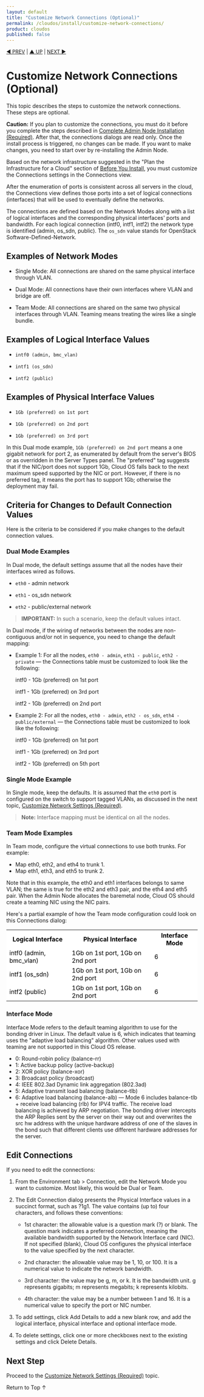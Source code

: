 ```yaml
---
layout: default
title: "Customize Network Connections (Optional)"
permalink: /cloudos/install/customize-network-connections/
product: cloudos
published: false
---
```

<!--PUBLISHED-->

<script>

function PageRefresh {
onLoad="window.refresh"
}

PageRefresh();

</script>


<p style="font-size: small;"> <a href="/cloudos/install/customize-server-types/">&#9664; PREV</a> | <a href="/cloudos/install/">&#9650; UP</a> | <a href="/cloudos/install/customize-network-settings/">NEXT &#9654;</a> </p>

# Customize Network Connections (Optional)

This topic describes the steps to customize the network connections. These steps are optional. 

**Caution:** If you plan to customize the connections, you must do it before you complete the steps described in [Complete Admin Node Installation (Required)](/cloudos/install/complete-admin-node-installation/). 
After that, the connections dialogs are read only. Once the install process is triggered, no changes can be made. If you want to make changes, 
you need to start over by re-installing the Admin Node.  

Based on the network infrastructure suggested in the "Plan the Infrastructure for a Cloud" section of [Before You Install](/cloudos/install/before-you-install/), 
you must customize the Connections settings in the Connections view.

After the enumeration of ports is consistent across all servers in the cloud, the Connections view defines those ports into a set of logical connections (interfaces) that will be used to eventually
define the networks.

The connections are defined based on the Network Modes along with a list of logical interfaces and the corresponding physical interfaces' ports and bandwidth. For each logical connection (intf0, intf1,
intf2) the network type is identified (admin, os_sdn, public). The `os_sdn` value stands for OpenStack Software-Defined-Network.

## Examples of Network Modes

* Single Mode: All connections are shared on the same physical interface through VLAN.

* Dual Mode: All connections have their own interfaces where VLAN and bridge are off.

* Team Mode: All connections are shared on the same two physical interfaces through VLAN. Teaming means treating the wires like a single bundle.

## Examples of Logical Interface Values

* `intf0 (admin, bmc_vlan)`

* `intf1 (os_sdn)`

* `intf2 (public)`

## Examples of Physical Interface Values

* `1Gb (preferred) on 1st port`

* `1Gb (preferred) on 2nd port`

* `1Gb (preferred) on 3rd port`

In this Dual mode example, `1Gb (preferred) on 2nd port` means a one gigabit network for port 2, as enumerated by default from the server's BIOS or as overridden in the Server Types panel.
The "preferred" tag suggests that if the NIC/port does not support 1Gb, Cloud OS falls back to the next maximum speed supported by the NIC or port. However, if there is no preferred tag, it
means the port has to support 1Gb; otherwise the deployment may fail.

## Criteria for Changes to Default Connection Values

Here is the criteria to be considered if you make changes to the default connection values.

### Dual Mode Examples

In Dual mode, the default settings assume that all the nodes have their interfaces wired as follows.

* `eth0` - admin network

* `eth1` - os_sdn network

* `eth2` - public/external network

> **IMPORTANT:** In such a scenario, keep the default values intact.

In Dual mode, if the wiring of networks between the nodes are non-contiguous and/or not in sequence, you need to change the default mapping:

* Example 1: For all the nodes, `eth0 - admin`, `eth1 - public`, `eth2 - private` &#8212; the Connections table must be customized to look like the following:

    intf0 - 1Gb (preferred) on 1st port
	
    intf1 - 1Gb (preferred) on 3rd port
	
    intf2 - 1Gb (preferred) on 2nd port

* Example 2: For all the nodes, `eth0 - admin`, `eth2 - os_sdn`, `eth4 - public/external` &#8212; the Connections table must be customized to look like the following:

    intf0 - 1Gb (preferred) on 1st port
	
    intf1 - 1Gb (preferred) on 3rd port
	
    intf2 - 1Gb (preferred) on 5th port
	
### Single Mode Example

In Single mode, keep the defaults. It is assumed that the `eth0` port is configured on the switch to support tagged VLANs, 
as discussed in the next topic, [Customize Network Settings (Required)](/cloudos/install/customize-network-settings/).

> **Note:** Interface mapping must be identical on all the nodes.

### Team Mode Examples

In Team mode, configure the virtual connections to use both trunks. For example:

* Map eth0, eth2, and eth4 to trunk 1.
* Map eth1, eth3, and eth5 to trunk 2.

Note that in this example, the eth0 and eth1 interfaces belongs to same VLAN; the same is true for the eth2 and eth3 pair, and the eth4 and eth5 pair. When the Admin Node allocates the baremetal node, Cloud OS should create a teaming NIC using the NIC pairs.

Here's a partial example of how the Team mode configuration could look on this Connections dialog:

<table style="background-color: white; color: black;">

<tr>
<th>Logical Interface</th>
<th>Physical Interface</th>
<th>Interface Mode</th>
</tr>

<tr>
<td>intf0 (admin, bmc_vlan)</td>
<td>1Gb on 1st port, 1Gb on 2nd port</td>
<td>6</td>
</tr>

<tr>
<td>intf1 (os_sdn)</td>
<td>1Gb on 1st port, 1Gb on 2nd port</td>
<td>6</td>
</tr>

<tr>
<td>intf2 (public)</td>
<td>1Gb on 1st port, 1Gb on 2nd port</td>
<td>6</td>
</tr>

</table>

### Interface Mode

Interface Mode refers to the default teaming algorithm to use for the bonding driver in Linux. The default value is 6, which indicates that 
teaming uses the "adaptive load balancing" algorithm. Other values used with teaming are not supported in this Cloud OS release. 

* 0: Round-robin policy (balance-rr)
* 1: Active backup policy (active-backup)
* 2: XOR policy (balance-xor)
* 3: Broadcast policy (broadcast)
* 4: IEEE 802.3ad Dynamic link aggregation (802.3ad)
* 5: Adaptive transmit load balancing (balance-tlb)
* 6: Adaptive load balancing (balance-alb) &#8212; Mode 6 includes balance-tlb + receive load balancing (rlb) for IPV4 traffic. 
The receive load balancing is achieved by ARP negotiation. The bonding driver intercepts the ARP Replies sent by the server on their 
way out and overwrites the src hw address with the unique hardware address of one of the slaves in the bond such that different clients use 
different hardware addresses for the server.


<!-- 
* **Mode 0 (balance-rr)**

> Mode means the packets are transmitted in sequential order from the first available slave through the last. If two real interfaces are slaves in the 
bond and two packets arrive destined out of the bonded interface the first will be transmitted on the first slave and the second frame 
will be transmitted on the second slave. The third packet will be sent on the first and so on. This provides load balancing and fault tolerance.

* **Mode 1 (active-backup)**

> Mode 1 can be used for fault tolerance. One of the interfaces is placed into a backup state and will only make it active if the link is lost by the active interface. 
Only one slave in the bond is active at an instance of time. A different slave becomes active only when the active slave fails. 

* **Mode 2 (balance-xor)**

> Mode 2 transmits based on XOR formula. (Source MAC address is XOR'd with destination MAC address) modula slave count. 
This mode selects the same slave for each destination MAC address and provides load balancing and fault tolerance.

* **Mode 3 (broadcast)**

> Mode 3 transmits everything on all slave interfaces. This mode is the least used and provides only fault tolerance.

* **Mode 4 (802.3ad)**

> Mode 4 is also called Dynamic Link Aggregation. It creates aggregation groups that share the same speed and duplex settings. 
This mode requires a switch that supports IEEE 802.3ad Dynamic link.

* **Mode 5 (balance-tlb)**

> Mode 5 is also called Adaptive transmit load balancing. The outgoing traffic is distributed according to the current load and queue on each 
slave interface. Incoming traffic is received by the current slave.

* **Mode 6 (balance-alb)**

> Mode 6 is also called Adaptive load balancing. This mode includes balance-tlb + receive load balancing (rlb) for IPV4 traffic. 
The receive load balancing is achieved by ARP negotiation. The bonding driver intercepts the ARP Replies sent by the server on their 
way out and overwrites the src hw address with the unique hw address of one of the slaves in the bond such that different clients use different hw addresses for the server.

--> 

## Edit Connections

If you need to edit the connections:

1. From the Environment tab > Connection, edit the Network Mode you want to customize.  Most likely, this would be Dual or Team.

2. The Edit Connection dialog presents the Physical Interface values in a succinct format, such as ?1g1. The value contains (up to) four characters, and follows these conventions: 

    * 1st character: the allowable value is a question mark (?) or blank.  The question mark indicates a preferred connection, meaning the  available bandwidth supported by the Network Interface card (NIC). If not specified (blank), Cloud OS configures the physical interface to the value specified by the next character.

    * 2nd character: the allowable value may be 1, 10, or 100. It is a numerical value to indicate the network bandwidth.

    * 3rd character: the value may be g, m, or k. It is the bandwidth unit. g represents gigabits; m represents megabits; k represents kilobits.

    * 4th character: the value may be a number between 1 and 16.  It is a numerical value to specify the port or NIC number.

3. To add settings, click Add Details to add a new blank row, and add the logical interface, physical interface and optional interface mode.

4. To delete settings, click one or more checkboxes next to the existing settings and click Delete Details.

## Next Step

Proceed to the [Customize Network Settings (Required)](/cloudos/install/customize-network-settings/) topic.

<a href="#top" style="padding:14px 0px 14px 0px; text-decoration: none;"> Return to Top &#8593; </a>


